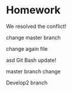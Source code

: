 # Homework

We resolved the conflict!


change master branch

change again file


asd
Git Bash update!

master branch change

Develop2 branch
